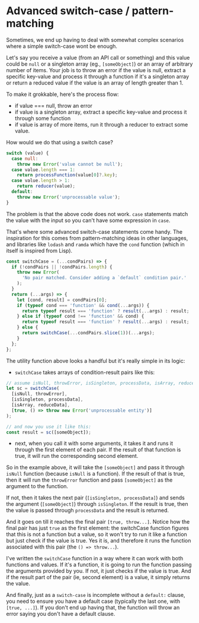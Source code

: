 # Advanced switch-case / pattern-matching

Sometimes, we end up having to deal with somewhat complex scenarios where a simple switch-case wont be enough.

Let's say you receive a value (from an API call or something) and this value could be `null` or a singleton array (eg., `[someObject]`) or an array of arbitrary number of items. Your job is to throw an error if the value is null, extract a specific key-value and process it through a function if it's a singleton array or return a reduced value if the value is an array of length greater than 1.

To make it grokkable, here's the process flow:

- if value === null, throw an error
- if value is a singleton array, extract a specific key-value and process it through some function
- if value is array of more items, run it through a reducer to extract some value.

How would we do that using a switch case?

```js
switch (value) {
  case null:
    throw new Error('value cannot be null');
  case value.length === 1:
    return processFunction(value[0]?.key);
  case value.length > 1:
    return reducer(value);
  default:
    throw new Error('unprocessable value');
}
```

The problem is that the above code does not work. `case` statements match the value with the input so you can't have some expression in `case`.

That's where some advanced switch-case statements come handy. The inspiration for this comes from pattern-matching ideas in other languages, and libraries like `lodash` and `ramda` which have the `cond` function (which in itself is inspired from Lisp).

```js
const switchCase = (...condPairs) => {
  if (!condPairs || !condPairs.length) {
    throw new Error(
      'No pair matched. Consider adding a `default` condition pair.'
    );
  }
  return (...args) => {
    let [cond, result] = condPairs[0];
    if (typeof cond === 'function' && cond(...args)) {
      return typeof result === 'function' ? result(...args) : result;
    } else if (typeof cond !== 'function' && cond) {
      return typeof result === 'function' ? result(...args) : result;
    } else {
      return switchCase(...condPairs.slice(1))(...args);
    }
  };
};
```

The utility function above looks a handful but it's really simple in its logic:

- `switchCase` takes arrays of condition-result pairs like this:

```js
// assume isNull, throwError, isSingleton, processData, isArray, reduceData are all functions already defined
let sc = switchCase(
  [isNull, throwError],
  [isSingleton, processData],
  [isArray, reduceData],
  [true, () => throw new Error('unprocessable entity')]
);

// and now you use it like this:
const result = sc([someObject]);
```

- next, when you call it with some arguments, it takes it and runs it through the first element of each pair. If the result of that function is true, it will run the corresponding second element.

So in the example above, it will take the `[someObject]` and pass it through `isNull` function (because `isNull` is a function). If the result of that is true, then it will run the `throwError` function and pass `[someObject]` as the argument to the function.

If not, then it takes the next pair (`[isSingleton, processData]`) and sends the argument (`[someObject]`) through `isSingleton`. If the result is true, then the value is passed through `processData` and the result is returned.

And it goes on till it reaches the final pair `[true, throw...]`. Notice how the final pair has just `true` as the first element: the switchCase function figures that this is not a function but a value, so it won't try to run it like a function but just check if the value is true. Yes it is, and therefore it runs the function associated with this pair (the `() => throw...`).

I've written the `switchCase` function in a way where it can work with both functions and values. If it's a function, it is going to run the function passing the arguments provided by you. If not, it just checks if the value is true. And if the result part of the pair (ie, second element) is a value, it simply returns the value.

And finally, just as a `switch-case` is incomplete without a `default:` clause, you need to ensure you have a default case (typically the last one, with `[true, ...]`). If you don't end up having that, the function will throw an error saying you don't have a default clause.
